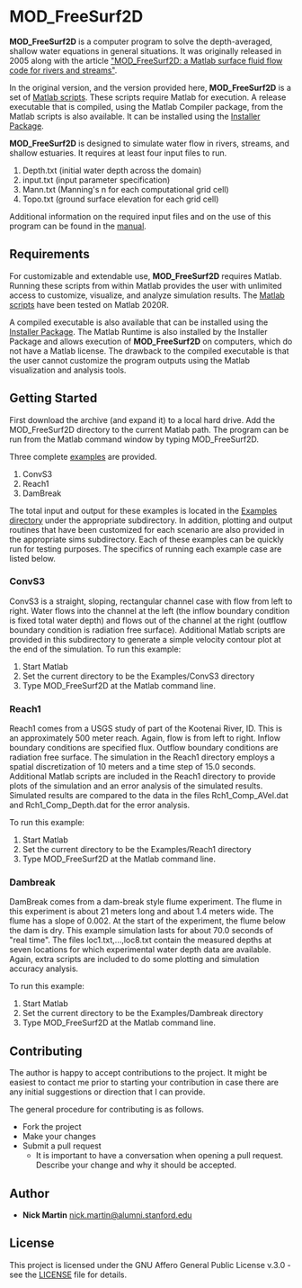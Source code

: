 # MOD_FreeSurf2D
**MOD_FreeSurf2D** is a computer program to solve the depth-averaged, shallow water equations in general situations. It was originally released in 2005 along with the article ["MOD_FreeSurf2D: a Matlab surface fluid flow code for rivers and streams"](https://doi.org/10.1016/j.cageo.2005.03.004).

In the original version, and the version provided here, **MOD_FreeSurf2D** is a set of [Matlab scripts](https://github.com/nmartin198/MOD_FreeSurf2D/tree/v1.0/src). These scripts require Matlab for execution. A release executable that is compiled, using the Matlab Compiler package, from the Matlab scripts is also available. It can be installed using the [Installer Package](https://github.com/nmartin198/MOD_FreeSurf2D/releases/tag/v1.0).

**MOD_FreeSurf2D** is designed to simulate water flow in rivers, streams, and shallow estuaries. It requires at least four input files to run.

1. Depth.txt (initial water depth across the domain)
2. input.txt (input parameter specification)
3. Mann.txt (Manning's n for each computational grid cell)
4. Topo.txt (ground surface elevation for each grid cell)

Additional information on the required input files and on the use of this program can be found in the [manual](https://github.com/nmartin198/MOD_FreeSurf2D/tree/v1.0/Docs).

## Requirements

For customizable and extendable use, **MOD_FreeSurf2D** requires Matlab. Running these scripts from within Matlab provides the user with unlimited access to customize, visualize, and analyze simulation results. The [Matlab scripts](https://github.com/nmartin198/MOD_FreeSurf2D/tree/v1.0/src) have been tested on Matlab 2020R.

A compiled executable is also available that can be installed using the [Installer Package](https://github.com/nmartin198/MOD_FreeSurf2D/releases/tag/v1.0). The Matlab Runtime is also installed by the Installer Package and allows execution of **MOD_FreeSurf2D** on computers, which do not have a Matlab license. The drawback to the compiled executable is that the user cannot customize the program outputs using the Matlab visualization and analysis tools.

## Getting Started

First download the archive (and expand it) to a local hard drive. Add the MOD_FreeSurf2D directory to the current Matlab path. The program can be run from the Matlab command window by typing MOD_FreeSurf2D.

Three complete [examples](https://github.com/nmartin198/MOD_FreeSurf2D/tree/v1.0/Examples) are provided.

1. ConvS3
2. Reach1
3. DamBreak

The total input and output for these examples is located in the [Examples directory](https://github.com/nmartin198/MOD_FreeSurf2D/tree/v1.0/Examples) under the appropriate subdirectory. In addition, plotting and output routines that have been customized for each scenario are also provided in the appropriate sims subdirectory. Each of these examples can be quickly run for testing purposes. The specifics of running each example case are listed below.

### ConvS3

ConvS3 is a straight, sloping, rectangular channel case with flow from left to right.  Water flows into the channel at the left (the inflow boundary condition is fixed total water depth) and flows out of the channel at the right (outflow boundary condition is radiation free surface). Additional Matlab scripts are provided in this subdirectory
to generate a simple velocity contour plot at the end of the simulation. To run this example:

1. Start Matlab
2. Set the current directory to be the Examples/ConvS3 directory
3. Type MOD_FreeSurf2D at the Matlab command line.

### Reach1

Reach1 comes from a USGS study of part of the Kootenai River, ID. This is an approximately 500 meter reach.  Again, flow is from left to right.  Inflow boundary conditions are specified flux.  Outflow boundary conditions are radiation free surface.  The simulation in the Reach1 directory employs a spatial discretization of 10 meters and a time step of 15.0 seconds.  Additional Matlab scripts are included in the Reach1 directory to provide plots of the simulation and an error analysis of the simulated results. Simulated results are compared to the data in the files Rch1_Comp_AVel.dat and Rch1_Comp_Depth.dat for the error analysis.

To run this example:

1. Start Matlab
2. Set the current directory to be the Examples/Reach1 directory
3. Type MOD_FreeSurf2D at the Matlab command line.

### Dambreak

DamBreak comes from a dam-break style flume experiment. The flume in this experiment is about 21 meters long and about 1.4 meters wide. The flume has a slope of 0.002. At the start of the experiment, the flume below the dam is dry. This example simulation lasts for about 70.0 seconds of "real time". The files loc1.txt,...,loc8.txt contain the measured depths at seven locations for which experimental water depth data are available. Again, extra scripts are included to do some plotting and simulation accuracy analysis.

To run this example: 

1. Start Matlab
2. Set the current directory to be the Examples/Dambreak directory
3. Type MOD_FreeSurf2D at the Matlab command line.


## Contributing

The author is happy to accept contributions to the project. It might be easiest to contact me prior to starting your contribution in case there are any initial suggestions or direction that I can provide.

The general procedure for contributing is as follows.

- Fork the project
- Make your changes
- Submit a pull request
    - It is important to have a conversation when opening a pull request. Describe your change and why it should be accepted.

## Author

* **Nick Martin** nick.martin@alumni.stanford.edu

## License

This project is licensed under the GNU Affero General Public License v.3.0 - see the [LICENSE](LICENSE) file for details.


